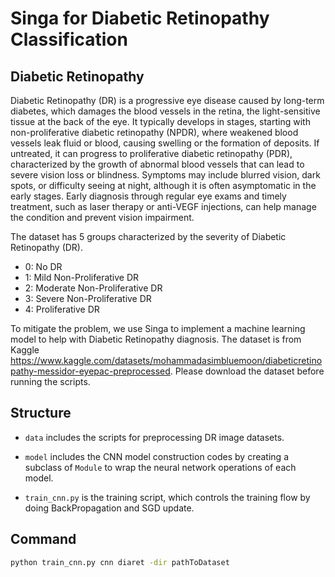 <!--
    Licensed to the Apache Software Foundation (ASF) under one
    or more contributor license agreements.  See the NOTICE file
    distributed with this work for additional information
    regarding copyright ownership.  The ASF licenses this file
    to you under the Apache License, Version 2.0 (the
    "License"); you may not use this file except in compliance
    with the License.  You may obtain a copy of the License at

      http://www.apache.org/licenses/LICENSE-2.0

    Unless required by applicable law or agreed to in writing,
    software distributed under the License is distributed on an
    "AS IS" BASIS, WITHOUT WARRANTIES OR CONDITIONS OF ANY
    KIND, either express or implied.  See the License for the
    specific language governing permissions and limitations
    under the License.
-->

# Singa for Diabetic Retinopathy Classification

## Diabetic Retinopathy

Diabetic Retinopathy (DR) is a progressive eye disease caused by long-term diabetes, which damages the blood vessels in the retina, the light-sensitive tissue at the back of the eye. It typically develops in stages, starting with non-proliferative diabetic retinopathy (NPDR), where weakened blood vessels leak fluid or blood, causing swelling or the formation of deposits. If untreated, it can progress to proliferative diabetic retinopathy (PDR), characterized by the growth of abnormal blood vessels that can lead to severe vision loss or blindness. Symptoms may include blurred vision, dark spots, or difficulty seeing at night, although it is often asymptomatic in the early stages. Early diagnosis through regular eye exams and timely treatment, such as laser therapy or anti-VEGF injections, can help manage the condition and prevent vision impairment.

The dataset has 5 groups characterized by the severity of Diabetic Retinopathy (DR).

- 0: No DR
- 1: Mild Non-Proliferative DR
- 2: Moderate Non-Proliferative DR
- 3: Severe Non-Proliferative DR
- 4: Proliferative DR


To mitigate the problem, we use Singa to implement a machine learning model to help with Diabetic Retinopathy  diagnosis. The dataset is from Kaggle https://www.kaggle.com/datasets/mohammadasimbluemoon/diabeticretinopathy-messidor-eyepac-preprocessed. Please download the dataset before running the scripts.

## Structure

* `data` includes the scripts for preprocessing DR image datasets.

* `model` includes the CNN model construction codes by creating
  a subclass of `Module` to wrap the neural network operations 
  of each model.

* `train_cnn.py` is the training script, which controls the training flow by
  doing BackPropagation and SGD update.

## Command
```bash
python train_cnn.py cnn diaret -dir pathToDataset
```
